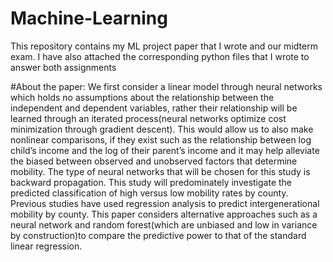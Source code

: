 # Machine-Learning
This repository contains my ML project paper that I wrote and our midterm exam. I have also attached the corresponding python files that I wrote to answer both assignments


#About the paper:
We first consider a linear model through neural networks which holds no assumptions about the relationship between the independent and dependent variables, rather their relationship will be learned through an iterated process(neural networks optimize cost minimization through  gradient descent). This would allow us to also make nonlinear comparisons, if they exist such as the relationship between log child’s income and the log of their parent’s income and it may help alleviate the biased between observed and unobserved factors that determine mobility. The type of neural networks that will be chosen for this study is backward propagation. This study will predominately investigate the predicted classification of high versus low mobility rates by county. Previous studies have used regression analysis to predict intergenerational mobility by county. This paper considers alternative approaches such as a neural network and random forest(which are unbiased and low in variance by construction)to compare the predictive power to that of the standard linear regression.
